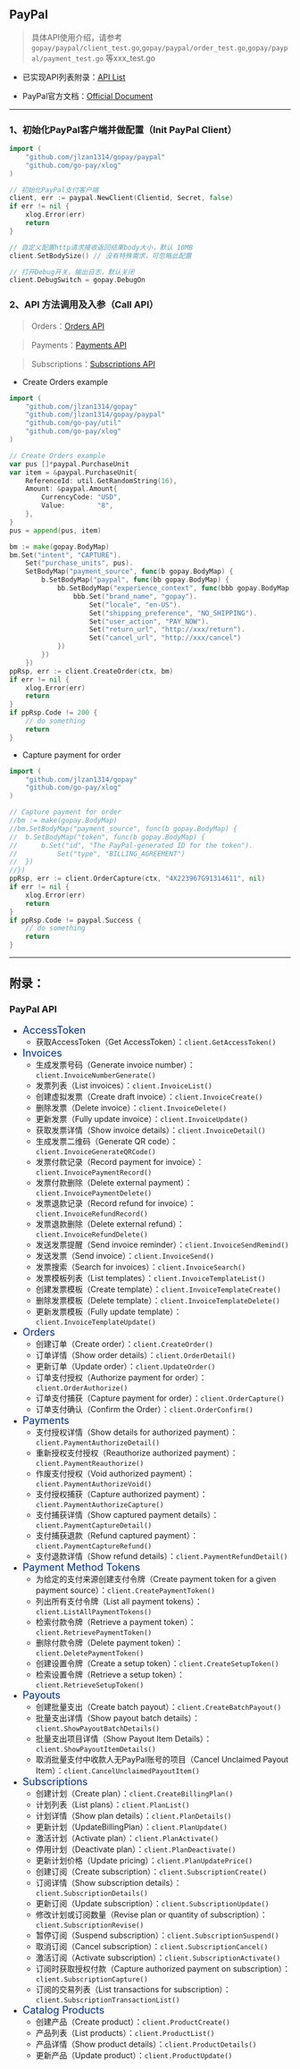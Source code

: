 ## PayPal

> 具体API使用介绍，请参考`gopay/paypal/client_test.go`,`gopay/paypal/order_test.go`,`gopay/paypal/payment_test.go` 等xxx_test.go

- 已实现API列表附录：[API List](https://github.com/jlzan1314/gopay/blob/main/doc/paypal.md#%E9%99%84%E5%BD%95)

- PayPal官方文档：[Official Document](https://developer.paypal.com/api/rest)

---

### 1、初始化PayPal客户端并做配置（Init PayPal Client）

```go
import (
    "github.com/jlzan1314/gopay/paypal"
    "github.com/go-pay/xlog"
)

// 初始化PayPal支付客户端
client, err := paypal.NewClient(Clientid, Secret, false)
if err != nil {
    xlog.Error(err)
    return
}

// 自定义配置http请求接收返回结果body大小，默认 10MB
client.SetBodySize() // 没有特殊需求，可忽略此配置

// 打开Debug开关，输出日志，默认关闭
client.DebugSwitch = gopay.DebugOn
```

### 2、API 方法调用及入参（Call API）

> Orders：[Orders API](https://developer.paypal.com/api/orders/v2/)

> Payments：[Payments API](https://developer.paypal.com/api/payments/v2/)

> Subscriptions：[Subscriptions API](https://developer.paypal.com/docs/api/subscriptions/v1/)

- Create Orders example

```go
import (
    "github.com/jlzan1314/gopay"
    "github.com/jlzan1314/gopay/paypal"
    "github.com/go-pay/util"
    "github.com/go-pay/xlog"
)

// Create Orders example
var pus []*paypal.PurchaseUnit
var item = &paypal.PurchaseUnit{
	ReferenceId: util.GetRandomString(16),
	Amount: &paypal.Amount{
		CurrencyCode: "USD",
		Value:        "8",
	},
}
pus = append(pus, item)

bm := make(gopay.BodyMap)
bm.Set("intent", "CAPTURE").
	Set("purchase_units", pus).
	SetBodyMap("payment_source", func(b gopay.BodyMap) {
		b.SetBodyMap("paypal", func(bb gopay.BodyMap) {
			bb.SetBodyMap("experience_context", func(bbb gopay.BodyMap) {
				bbb.Set("brand_name", "gopay").
					Set("locale", "en-US").
					Set("shipping_preference", "NO_SHIPPING").
					Set("user_action", "PAY_NOW").
					Set("return_url", "http://xxx/return").
					Set("cancel_url", "http://xxx/cancel")
			})
		})
	})
ppRsp, err := client.CreateOrder(ctx, bm)
if err != nil {
	xlog.Error(err)
	return
}
if ppRsp.Code != 200 {
	// do something
	return
}
```

- Capture payment for order

```go
import (
    "github.com/jlzan1314/gopay"
    "github.com/go-pay/xlog"
)

// Capture payment for order
//bm := make(gopay.BodyMap)
//bm.SetBodyMap("payment_source", func(b gopay.BodyMap) {
//	b.SetBodyMap("token", func(b gopay.BodyMap) {
//		b.Set("id", "The PayPal-generated ID for the token").
//			Set("type", "BILLING_AGREEMENT")
//	})
//})
ppRsp, err := client.OrderCapture(ctx, "4X223967G91314611", nil)
if err != nil {
    xlog.Error(err)
    return
}
if ppRsp.Code != paypal.Success {
    // do something
    return
}
```

---

## 附录：

### PayPal API

* <font color='#003087' size='4'>AccessToken</font>
  * 获取AccessToken（Get AccessToken）：`client.GetAccessToken()`
* <font color='#003087' size='4'>Invoices</font>
	* 生成发票号码（Generate invoice number）：`client.InvoiceNumberGenerate()`
	* 发票列表（List invoices）：`client.InvoiceList()`
	* 创建虚拟发票（Create draft invoice）：`client.InvoiceCreate()`
	* 删除发票（Delete invoice）：`client.InvoiceDelete()`
	* 更新发票（Fully update invoice）：`client.InvoiceUpdate()`
	* 获取发票详情（Show invoice details）：`client.InvoiceDetail()`
	* 生成发票二维码（Generate QR code）：`client.InvoiceGenerateQRCode()`
	* 发票付款记录（Record payment for invoice）：`client.InvoicePaymentRecord()`
	* 发票付款删除（Delete external payment）：`client.InvoicePaymentDelete()`
	* 发票退款记录（Record refund for invoice）：`client.InvoiceRefundRecord()`
	* 发票退款删除（Delete external refund）：`client.InvoiceRefundDelete()`
	* 发送发票提醒（Send invoice reminder）：`client.InvoiceSendRemind()`
	* 发送发票（Send invoice）：`client.InvoiceSend()`
	* 发票搜索（Search for invoices）：`client.InvoiceSearch()`
	* 发票模板列表（List templates）：`client.InvoiceTemplateList()`
	* 创建发票模板（Create template）：`client.InvoiceTemplateCreate()`
	* 删除发票模板（Delete template）：`client.InvoiceTemplateDelete()`
	* 更新发票模板（Fully update template）：`client.InvoiceTemplateUpdate()`
* <font color='#003087' size='4'>Orders</font>
  * 创建订单（Create order）：`client.CreateOrder()`
  * 订单详情（Show order details）：`client.OrderDetail()`
  * 更新订单（Update order）：`client.UpdateOrder()`
  * 订单支付授权（Authorize payment for order）：`client.OrderAuthorize()`
  * 订单支付捕获（Capture payment for order）：`client.OrderCapture()`
  * 订单支付确认（Confirm the Order）：`client.OrderConfirm()`
* <font color='#003087' size='4'>Payments</font>
  * 支付授权详情（Show details for authorized payment）：`client.PaymentAuthorizeDetail()`
  * 重新授权支付授权（Reauthorize authorized payment）：`client.PaymentReauthorize()`
  * 作废支付授权（Void authorized payment）：`client.PaymentAuthorizeVoid()`
  * 支付授权捕获（Capture authorized payment）：`client.PaymentAuthorizeCapture()`
  * 支付捕获详情（Show captured payment details）：`client.PaymentCaptureDetail()`
  * 支付捕获退款（Refund captured payment）：`client.PaymentCaptureRefund()`
  * 支付退款详情（Show refund details）：`client.PaymentRefundDetail()`
* <font color='#003087' size='4'>Payment Method Tokens</font>
  * 为给定的支付来源创建支付令牌（Create payment token for a given payment source）：`client.CreatePaymentToken()`
  * 列出所有支付令牌（List all payment tokens）：`client.ListAllPaymentTokens()`
  * 检索付款令牌（Retrieve a payment token）：`client.RetrievePaymentToken()`
  * 删除付款令牌（Delete payment token）：`client.DeletePaymentToken()`
  * 创建设置令牌（Create a setup token）：`client.CreateSetupToken()`
  * 检索设置令牌（Retrieve a setup token）：`client.RetrieveSetupToken()`
* <font color='#003087' size='4'>Payouts</font>
  * 创建批量支出（Create batch payout）：`client.CreateBatchPayout()`
  * 批量支出详情（Show payout batch details）：`client.ShowPayoutBatchDetails()`
  * 批量支出项目详情（Show Payout Item Details）：`client.ShowPayoutItemDetails()`
  * 取消批量支付中收款人无PayPal账号的项目（Cancel Unclaimed Payout Item）：`client.CancelUnclaimedPayoutItem()`
* <font color='#003087' size='4'>Subscriptions</font>
  * 创建计划（Create plan）：`client.CreateBillingPlan()`
  * 计划列表（List plans）：`client.PlanList()`
  * 计划详情（Show plan details）：`client.PlanDetails()`
  * 更新计划（UpdateBillingPlan）：`client.PlanUpdate()`
  * 激活计划（Activate plan）：`client.PlanActivate()`
  * 停用计划（Deactivate plan）：`client.PlanDeactivate()`
  * 更新计划价格（Update pricing）：`client.PlanUpdatePrice()`
  * 创建订阅（Create subscription）：`client.SubscriptionCreate()`
  * 订阅详情（Show subscription details）：`client.SubscriptionDetails()`
  * 更新订阅（Update subscription）：`client.SubscriptionUpdate()`
  * 修改计划或订阅数量（Revise plan or quantity of subscription）：`client.SubscriptionRevise()`
  * 暂停订阅（Suspend subscription）：`client.SubscriptionSuspend()`
  * 取消订阅（Cancel subscription）：`client.SubscriptionCancel()`
  * 激活订阅（Activate subscription）：`client.SubscriptionActivate()`
  * 订阅时获取授权付款（Capture authorized payment on subscription）：`client.SubscriptionCapture()`
  * 订阅的交易列表（List transactions for subscription）：`client.SubscriptionTransactionList()`
* <font color='#003087' size='4'>Catalog Products</font>
  * 创建产品（Create product）：`client.ProductCreate()`
  * 产品列表（List products）：`client.ProductList()`
  * 产品详情（Show product details）：`client.ProductDetails()`
  * 更新产品（Update product）：`client.ProductUpdate()`
